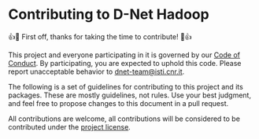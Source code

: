 # Contributing to D-Net Hadoop

:+1::tada: First off, thanks for taking the time to contribute! :tada::+1:

This project and everyone participating in it is governed by our [Code of Conduct](CODE_OF_CONDUCT.md). By participating, you are expected to uphold this code. Please report unacceptable behavior to [dnet-team@isti.cnr.it](mailto:dnet-team@isti.cnr.it).

The following is a set of guidelines for contributing to this project and its packages. These are mostly guidelines, not rules. Use your best judgment, and feel free to propose changes to this document in a pull request.

All contributions are welcome, all contributions will be considered to be contributed under the [project license](#LICENSE.md).
